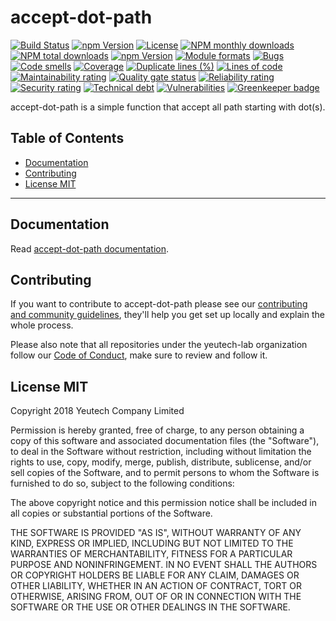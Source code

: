 # accept-dot-path

[![Build Status](https://travis-ci.org/yeutech-lab/accept-dot-path.svg?branch=master)](https://travis-ci.org/yeutech-lab/accept-dot-path) [![npm Version](https://img.shields.io/npm/v/@yeutech-lab/accept-dot-path.svg?style=flat)](https://www.npmjs.com/package/@yeutech-lab/accept-dot-path) [![License](https://img.shields.io/npm/l/@yeutech-lab/accept-dot-path.svg?style=flat)](https://www.npmjs.com/package/@yeutech-lab/accept-dot-path) [![NPM monthly downloads](https://img.shields.io/npm/dm/@yeutech-lab/accept-dot-path.svg?style=flat)](https://npmjs.org/package/@yeutech-lab/accept-dot-path) [![NPM total downloads](https://img.shields.io/npm/dt/@yeutech-lab/accept-dot-path.svg?style=flat)](https://npmjs.org/package/@yeutech-lab/accept-dot-path) [![npm Version](https://img.shields.io/node/v/@yeutech-lab/accept-dot-path.svg?style=flat)](https://www.npmjs.com/package/@yeutech-lab/accept-dot-path) [![Module formats](https://img.shields.io/badge/module%20formats-umd%2C%20cjs%2C%20esm-green.svg?style=flat)](https://www.npmjs.com/package/@yeutech-lab/accept-dot-path)
[![Bugs](https://sonarcloud.io/api/project_badges/measure?project=com.github.yeutech-lab.accept-dot-path&metric=bugs)](https://sonarcloud.io/api/project_badges/measure?project=com.github.yeutech-lab.accept-dot-path&metric=bugs)
[![Code smells](https://sonarcloud.io/api/project_badges/measure?project=com.github.yeutech-lab.accept-dot-path&metric=code_smells)](https://sonarcloud.io/api/project_badges/measure?project=com.github.yeutech-lab.accept-dot-path&metric=code_smells)
[![Coverage](https://sonarcloud.io/api/project_badges/measure?project=com.github.yeutech-lab.accept-dot-path&metric=coverage)](https://sonarcloud.io/api/project_badges/measure?project=com.github.yeutech-lab.accept-dot-path&metric=coverage)
[![Duplicate lines (%)](https://sonarcloud.io/api/project_badges/measure?project=com.github.yeutech-lab.accept-dot-path&metric=duplicated_lines_density)](https://sonarcloud.io/api/project_badges/measure?project=com.github.yeutech-lab.accept-dot-path&metric=duplicated_lines_density)
[![Lines of code](https://sonarcloud.io/api/project_badges/measure?project=com.github.yeutech-lab.accept-dot-path&metric=ncloc)](https://sonarcloud.io/api/project_badges/measure?project=com.github.yeutech-lab.accept-dot-path&metric=ncloc)
[![Maintainability rating](https://sonarcloud.io/api/project_badges/measure?project=com.github.yeutech-lab.accept-dot-path&metric=sqale_rating)](https://sonarcloud.io/api/project_badges/measure?project=com.github.yeutech-lab.accept-dot-path&metric=sqale_rating)
[![Quality gate status](https://sonarcloud.io/api/project_badges/measure?project=com.github.yeutech-lab.accept-dot-path&metric=alert_status)](https://sonarcloud.io/api/project_badges/measure?project=com.github.yeutech-lab.accept-dot-path&metric=alert_status)
[![Reliability rating](https://sonarcloud.io/api/project_badges/measure?project=com.github.yeutech-lab.accept-dot-path&metric=reliability_rating)](https://sonarcloud.io/api/project_badges/measure?project=com.github.yeutech-lab.accept-dot-path&metric=reliability_rating)
[![Security rating](https://sonarcloud.io/api/project_badges/measure?project=com.github.yeutech-lab.accept-dot-path&metric=security_rating)](https://sonarcloud.io/api/project_badges/measure?project=com.github.yeutech-lab.accept-dot-path&metric=security_rating)
[![Technical debt](https://sonarcloud.io/api/project_badges/measure?project=com.github.yeutech-lab.accept-dot-path&metric=sqale_index)](https://sonarcloud.io/api/project_badges/measure?project=com.github.yeutech-lab.accept-dot-path&metric=sqale_index)
[![Vulnerabilities](https://sonarcloud.io/api/project_badges/measure?project=com.github.yeutech-lab.accept-dot-path&metric=vulnerabilities)](https://sonarcloud.io/api/project_badges/measure?project=com.github.yeutech-lab.accept-dot-path&metric=vulnerabilities) [![Greenkeeper badge](https://badges.greenkeeper.io/yeutech-lab/accept-dot-path.svg)](https://greenkeeper.io/)

accept-dot-path is a simple function that accept all path starting with dot(s).

## Table of Contents

  - [Documentation](#documentation)
  - [Contributing](#contributing)
  - [License MIT](#license-mit)

---

## Documentation

Read [accept-dot-path documentation](https://yeutech-lab.github.io/accept-dot-path).


## Contributing

If you want to contribute to accept-dot-path please see our [contributing and community guidelines](https://github.com/yeutech-lab/accept-dot-path/blob/master/CONTRIBUTING.md), they\'ll help you get set up locally and explain the whole process.

Please also note that all repositories under the yeutech-lab organization follow our [Code of Conduct](https://github.com/yeutech-lab/accept-dot-path/blob/master/CODE_OF_CONDUCT.md), make sure to review and follow it.

## License MIT

Copyright 2018 Yeutech Company Limited

Permission is hereby granted, free of charge, to any person obtaining a copy of this software and associated documentation files (the "Software"), to deal in the Software without restriction, including without limitation the rights to use, copy, modify, merge, publish, distribute, sublicense, and/or sell copies of the Software, and to permit persons to whom the Software is furnished to do so, subject to the following conditions:

The above copyright notice and this permission notice shall be included in all copies or substantial portions of the Software.

THE SOFTWARE IS PROVIDED "AS IS", WITHOUT WARRANTY OF ANY KIND, EXPRESS OR IMPLIED, INCLUDING BUT NOT LIMITED TO THE WARRANTIES OF MERCHANTABILITY, FITNESS FOR A PARTICULAR PURPOSE AND NONINFRINGEMENT. IN NO EVENT SHALL THE AUTHORS OR COPYRIGHT HOLDERS BE LIABLE FOR ANY CLAIM, DAMAGES OR OTHER LIABILITY, WHETHER IN AN ACTION OF CONTRACT, TORT OR OTHERWISE, ARISING FROM, OUT OF OR IN CONNECTION WITH THE SOFTWARE OR THE USE OR OTHER DEALINGS IN THE SOFTWARE.

